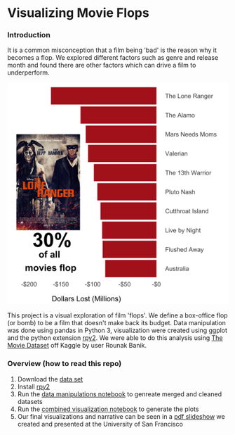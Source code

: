 # Visualizing Movie Flops

### Introduction
It is a common misconception that a film being 'bad' is the reason why it becomes a flop. We explored different factors such as genre and release month and found there are other factors which can drive a film to underperform.
<p>
  <img src=finished_figures/fig2-top_10_flops.png>
  </p>

This project is a visual exploration of film 'flops'. We define a box-office flop (or bomb) to be a film that doesn't make back its budget. Data manipulation was done using pandas in Python 3, visualization were created using ggplot and the python extension [rpy2](https://rpy2.readthedocs.io/en/latest/). We were able to do this analysis using [The Movie Dataset](https://www.kaggle.com/rounakbanik/the-movies-dataset) off Kaggle by user Rounak Banik.

### Overview (how to read this repo)
1. Download the [data set](https://www.kaggle.com/rounakbanik/the-movies-dataset)
2. Install [rpy2](https://rpy2.readthedocs.io/en/latest/)
3. Run the [data manipulations notebook](https://github.com/njparker1993/movie_visualization/blob/master/dataset_wide_data_manipulations.ipynb) to genreate merged and cleaned datasets
4. Run the [combined visualization notebook](https://github.com/njparker1993/movie_visualization/blob/master/final_combined_notebooks.ipynb) to generate the plots
5. Our final visualizations and narrative can be seen in a [pdf slideshow](https://github.com/njparker1993/movie_visualization/blob/master/Visualization_Presentation.pdf) we created and presented at the University of San Francisco
